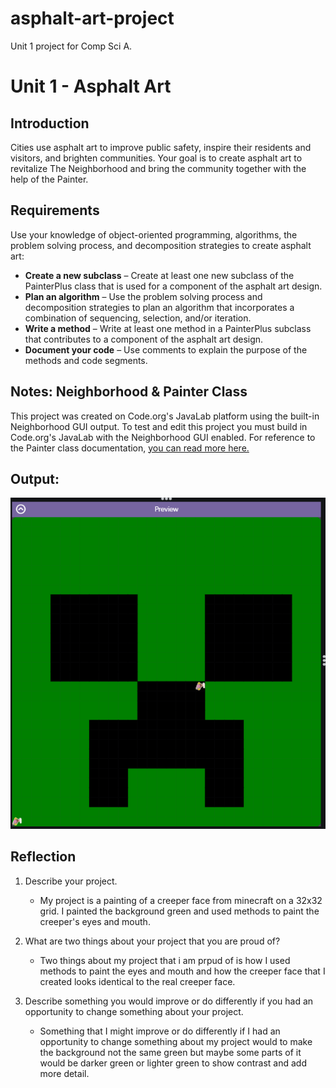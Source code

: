# asphalt-art-project
Unit 1 project for Comp Sci A.
# Unit 1 - Asphalt Art

## Introduction

Cities use asphalt art to improve public safety, inspire their residents and visitors, and brighten communities. Your goal is to create asphalt art to revitalize The Neighborhood and bring the community together with the help of the Painter.

## Requirements

Use your knowledge of object-oriented programming, algorithms, the problem solving process, and decomposition strategies to create asphalt art:
- **Create a new subclass** – Create at least one new subclass of the PainterPlus class that is used for a component of the asphalt art design.
- **Plan an algorithm** – Use the problem solving process and decomposition strategies to plan an algorithm that incorporates a combination of sequencing, selection, and/or iteration.
- **Write a method** – Write at least one method in a PainterPlus subclass that contributes to a component of the asphalt art design.
- **Document your code** – Use comments to explain the purpose of the methods and code segments.

## Notes: Neighborhood & Painter Class

This project was created on Code.org's JavaLab platform using the built-in Neighborhood GUI output. To test and edit this project you must build in Code.org's JavaLab with the Neighborhood GUI enabled. For reference to the Painter class documentation, [you can read more here.](https://studio.code.org/docs/ide/javalab/classes/Painter)

## Output:

![alt text](image.png)

## Reflection

1. Describe your project.

   - My project is a painting of a creeper face from minecraft on a 32x32 grid. I painted the background green and used methods to paint the creeper's eyes and mouth. 

2. What are two things about your project that you are proud of?

   - Two things about my project that i am prpud of is how I used methods to paint the eyes and mouth and how the creeper face that I created looks identical to the real creeper face.

3. Describe something you would improve or do differently if you had an opportunity to change something about your project.

   - Something that I might improve or do differently if I had an opportunity to change something about my project would to make the background not the same green but maybe some parts of it would be darker green or lighter green to show contrast and add more detail. 